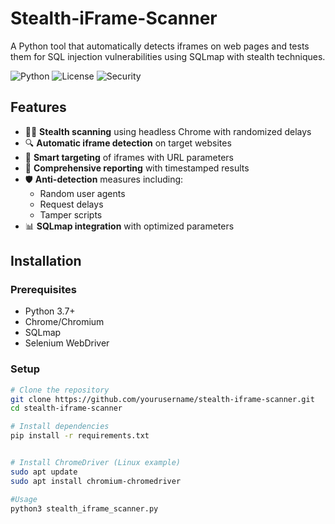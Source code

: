 # Stealth-iFrame-Scanner
A Python tool that automatically detects iframes on web pages and tests them for SQL injection vulnerabilities using SQLmap with stealth techniques.



![Python](https://img.shields.io/badge/python-3.7+-blue.svg)
![License](https://img.shields.io/badge/license-MIT-green.svg)
![Security](https://img.shields.io/badge/security-tool-red.svg)

## Features

- 🕵️‍♂️ **Stealth scanning** using headless Chrome with randomized delays
- 🔍 **Automatic iframe detection** on target websites
- 🎯 **Smart targeting** of iframes with URL parameters
- 📝 **Comprehensive reporting** with timestamped results
- 🛡️ **Anti-detection** measures including:
  - Random user agents
  - Request delays
  - Tamper scripts
- 📊 **SQLmap integration** with optimized parameters

## Installation

### Prerequisites
- Python 3.7+
- Chrome/Chromium
- SQLmap
- Selenium WebDriver

### Setup
```bash
# Clone the repository
git clone https://github.com/yourusername/stealth-iframe-scanner.git
cd stealth-iframe-scanner

# Install dependencies
pip install -r requirements.txt


# Install ChromeDriver (Linux example)
sudo apt update
sudo apt install chromium-chromedriver

#Usage
python3 stealth_iframe_scanner.py


